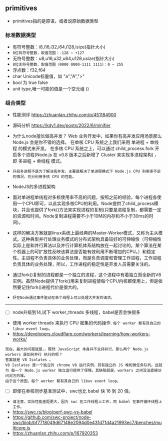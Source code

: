 ## primitives
* primitives指的是原语，或者说原始数据类型

### 标准数据类型
* 有符号整数：i8,i16,i32,i64,i128,isize(指针大小)
* `8位有符号整数，取值范围：-128 ~ +127`
* 无符号整数：u8,u16,u32,u64,u128,usize(指针大小)
* `8位无符号整数，取值范围（0000 0000-1111 1111）：0 ~ 255 `
* 浮点数：f32,f64
* char Unicode标量值，如 "a","A",">"
* bool 为 true false
* unit type,唯一可能的值是一个空元组  ()

### 组合类型



* 性能测评 https://zhuanlan.zhihu.com/p/451184900
* 源码分析 https://kdy1.dev/posts/2022/6/minifier

* 为什么node擅长做高并发？
Web 业务开发中，如果你有高并发应用场景那么 Node.js 会是你不错的选择。 在单核 CPU 系统之上我们采用 单进程 + 单线程 的模式来开发。
在多核 CPU 系统之上，可以通过 child_process.fork 开启多个进程(Node.js 在 v0.8 版本之后新增了 Cluster 来实现多进程架构) ，即 多进程 + 单线程 模式。
* `开启多进程不是为了解决高并发，主要是解决了单进程模式下 Node.js CPU 利用率不足的情况，充分利用多核 CPU 的性能。`
* NodeJS的多进程架构
* 面对单进程单线程对多核使用率不高的问题，按照之前的经验，每个进程各使用一个CPU即可，以此实现多核CPU的利用。Node提供了child_process模块，并且也提供了fork()方法来实现进程的复制(只要是进程复制，都需要一定的资源和时间。Node复制进程需要不小于10M的内存和不小于30ms的时间)。
* 这样的解决方案就是linux系统上最经典的Master-Worker模式，又称为主从模式。这种典型并行处理业务模式的分布式架构具备较好的可伸缩性（可伸缩性实际上是和并行算法以及并行计算机体系结构放在一起讨论的。某个算法在某个机器上的可扩放性反映该算法是否能有效利用不断增加的CPU。）和稳定性。主进程不负责具体的业务处理，而是负责调度和管理工作进程，工作进程负责具体的业务处理，所以，工作进程的稳定性是开发人员需要关注的。

* 通过fork()复制的进程都是一个独立的进程，这个进程中有着独立而全新的V8实例。虽然Node提供了fork()用来复制进程使每个CPU内核都使用上，但是依然要记住fork()进程代价是很大的。
* `好在Node通过事件驱动在单个线程上可以处理大并发的请求。`

---
* [ ] node升级到14,试下 worker_threads 多线程，babel是否会快很多
* 使用 worker threads 来执行 CPU 密集的代码操作. `每个 worker 都有其自己的 libuv event loop。`
* https://developers.cloudflare.com/workers/learning/how-workers-works/
```text
现在，最大的问题就是，，既然 JavaScript 本身并不支持并行，那么两个 Node.js workers 是如何并行 执行的呢？
答案就是 V8 Isolates 。
V8 Isolates 是一个独立的 chrome V8 运行实例，其有独立的 JS 堆和微任务队列。这就为 每一个 Node.js worker 独立运行提供了保障。其缺陷就是，workers 之间没法直接访问对方的堆。
由于这个原因，每个 worker 都有其自己的 libuv event loop。
```

* [ ] 即使在单核同步基准测试中，swc也比 babel 快 16 到 20 倍。
* `请注意，实际性能差距更大，因为 swc 在工作线程上工作，而 babel 在事件循环线程上工作。`
* https://swc.rs/blog/perf-swc-vs-babel
* https://github.com/swc-project/node-swc/blob/bf7718049d67148e2094d0e431d71d4a21993ec7/benches/multicore.js
* https://zhuanlan.zhihu.com/p/167920353


